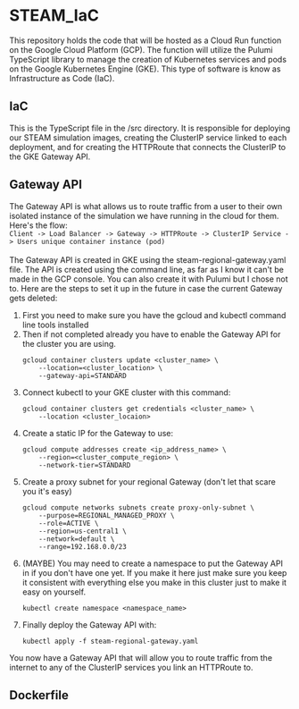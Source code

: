 # STEAM_IaC
This repository holds the code that will be hosted as a Cloud Run function on the Google Cloud Platform (GCP). The function will utilize the Pulumi TypeScript library to manage the creation of Kubernetes services and pods on the Google Kubernetes Engine (GKE). This type of software is know as Infrastructure as Code (IaC). 

## IaC
This is the TypeScript file in the /src directory. It is responsible for deploying our STEAM simulation images, creating the ClusterIP service linked to each deployment, 
and for creating the HTTPRoute that connects the ClusterIP to the GKE Gateway API. 

## Gateway API
The Gateway API is what allows us to route traffic from a user to their own isolated instance of the simulation we have running in the cloud for them. Here's the flow:<br> 
`Client -> Load Balancer -> Gateway -> HTTPRoute -> ClusterIP Service -> Users unique container instance (pod)` <br><br>
The Gateway API is created in GKE using the steam-regional-gateway.yaml file. The API is created using the command line, as far as I know it can't be made in the GCP console. 
You can also create it with Pulumi but I chose not to. Here are the steps to set it up in the future in case the current Gateway gets deleted: 
1. First you need to make sure you have the gcloud and kubectl command line tools installed 
2. Then if not completed already you have to enable the Gateway API for the cluster you are using. 
    ```
    gcloud container clusters update <cluster_name> \
        --location=<cluster_location> \
        --gateway-api=STANDARD 
    ```
3. Connect kubectl to your GKE cluster with this command: <br>
    ```
    gcloud container clusters get credentials <cluster_name> \
        --location <cluster_locaion> 
    ```
4. Create a static IP for the Gateway to use: <br>
    ```
    gcloud compute addresses create <ip_address_name> \
        --region=<cluster_compute_region> \
        --network-tier=STANDARD
    ```
5. Create a proxy subnet for your regional Gateway (don't let that scare you it's easy) <br>
    ```
    gcloud compute networks subnets create proxy-only-subnet \
        --purpose=REGIONAL_MANAGED_PROXY \
        --role=ACTIVE \
        --region=us-central1 \
        --network=default \
        --range=192.168.0.0/23
    ```
6. (MAYBE) You may need to create a namespace to put the Gateway API in if you don't have one yet. If you make it here just make sure you keep it consistent 
with everything else you make in this cluster just to make it easy on yourself. <br>
    ```
    kubectl create namespace <namespace_name>
    ```
7. Finally deploy the Gateway API with: <br>
    ```
    kubectl apply -f steam-regional-gateway.yaml
    ```
You now have a Gateway API that will allow you to route traffic from the internet to any of the ClusterIP services you link an HTTPRoute to. 

## Dockerfile
